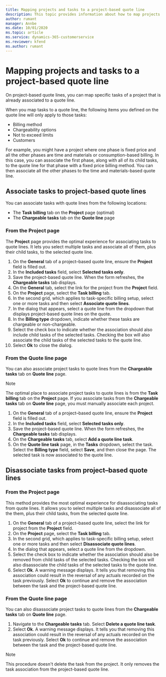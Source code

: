 ```yaml
---
title: Mapping projects and tasks to a project-based quote line
description: This topic provides information about how to map projects and tasks to a project-based task line.
author: rumant
manager: Annbe
ms.date: 10/01/2020
ms.topic: article
ms.service: dynamics-365-customerservice
ms.reviewer: kfend 
ms.author: rumant
---
```


# Mapping projects and tasks to a project-based quote line

On project-based quote lines, you can map specific tasks of a project that is already associated to a quote line.

When you map tasks to a quote line, the following items you defined on the quote line will only apply to those tasks:

- Billing method
- Chargeability options
- Not to exceed limits
- Customers

For example, you might have a project where one phase is fixed price and all the other phases are time and materials or consumption-based billing. In this case, you can associate the first phase, along with all of its child tasks, to the quote line for that phase with a fixed price billing method. You can then associate all the other phases to the time and materials-based quote line.

## Associate tasks to project-based quote lines

You can associate tasks with quote lines from the following locations:

- The **Task billing** tab on the **Project** page (optimal)
- The **Chargeable tasks** tab on the **Quote line** page

### From the Project page

The **Project** page provides the optimal experience for associating tasks to quote lines. It lets you select multiple tasks and associate all of them, plus their child tasks, to the selected quote line.

1. On the **General** tab of a project–based quote line, ensure the **Project** field is filled out.
2. In the **Included tasks** field, select **Selected tasks only**.
3. Save the project-based quote line. When the form refreshes, the **Chargeable tasks** tab displays.
4. On the **General** tab, select the link for the project from the **Project** field.
5. On the **Project** page, select the **Task billing** tab.
6. In the second grid, which applies to task-specific billing setup, select one or more tasks and then select **Associate quote lines**.
7. In the dialog that appears, select a quote line from the dropdown that displays project-based quote lines on the quote.
8. In the **Billing type** dropdown, indicate whether these tasks are chargeable or non-chargeable.
9. Select the check box to indicate whether the association should also include child tasks of the selected tasks. Checking the box will also associate the child tasks of the selected tasks to the quote line.
10. Select **Ok** to close the dialog.

### From the Quote line page

You can also associate project tasks to quote lines from the **Chargeable tasks** tab on **Quote line** page.

>[!NOTE]
>The optimal place to associate project tasks to quote lines is from the **Task billing** tab on the **Project** page. If you associate tasks from the **Chargeable tasks** tab on **Quote line** page, you must manually associate each project.

1. On the **General** tab of a project–based quote line, ensure the **Project** field is filled out.
2. In the **Included tasks** field, select **Selected tasks only**.
3. Save the project-based quote line. When the form refreshes, the **Chargeable tasks** tab displays.
4. On the **Chargeable tasks** tab, select **Add a quote line task**.
5. On the **Quote line task** page, in the **Tasks** dropdown, select the task. Select the **Billing type** field, select **Save**, and then close the page. The selected task is now associated to the quote line.

## Disassociate tasks from project–based quote lines

### From the Project page

This method provides the most optimal experience for disassociating tasks from quote lines. It allows you to select multiple tasks and disassociate all of the them, plus their child tasks, from the selected quote line.

1. On the **General** tab of a project–based quote line, select the link for project from the **Project** field.
2. On the **Project** page, select the **Task billing** tab.
3. In the second grid, which applies to task-specific billing setup, select one or more tasks and then select **Disassociate quote lines**.
4. In the dialog that appears, select a quote line from the dropdown.
5. Select the check box to indicate whether the association should also be removed from child tasks of the selected tasks. Checking the box will also disassociate the child tasks of the selected tasks to the quote line.
6. Select **Ok**. A warning message displays. It tells you that removing this association could result in the reversal of any actuals recorded on the task previously. Select **Ok** to continue and remove the association between the task and the project-based quote line.

### From the Quote line page

You can also disassociate project tasks to quote lines from the **Chargeable tasks** tab on **Quote line** page.

1. Navigate to the **Chargeable tasks** tab. Select **Delete a quote line task**.
2. Select **Ok**. A warning message displays. It tells you that removing this association could result in the reversal of any actuals recorded on the task previously. Select **Ok** to continue and remove the association between the task and the project-based quote line.

>[!NOTE]
> This procedure doesn't delete the task from the project. It only removes the task association from the project-based quote line.